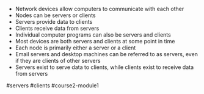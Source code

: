 -   Network devices allow computers to communicate with each other
-   Nodes can be servers or clients
-   Servers provide data to clients
-   Clients receive data from servers
-   Individual computer programs can also be servers and clients
-   Most devices are both servers and clients at some point in time
-   Each node is primarily either a server or a client
-   Email servers and desktop machines can be referred to as servers, even if they are clients of other servers
-   Servers exist to serve data to clients, while clients exist to receive data from servers

#servers #clients #course2-module1 
